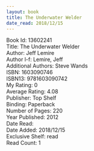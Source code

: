 ```yaml
---
layout: book
title: The Underwater Welder
date_read: 2018/12/15
---
```


Book Id: 13602241<br />
Title: The Underwater Welder<br />
Author: Jeff Lemire<br />
Author l-f: Lemire, Jeff<br />
Additional Authors: Steve Wands<br />
ISBN: 1603090746<br />
ISBN13: 9781603090742<br />
My Rating: 0<br />
Average Rating: 4.08<br />
Publisher: Top Shelf<br />
Binding: Paperback<br />
Number of Pages: 220<br />
Year Published: 2012<br />
Date Read: <br />
Date Added: 2018/12/15<br />
Exclusive Shelf: read<br />
Read Count: 1<br />

